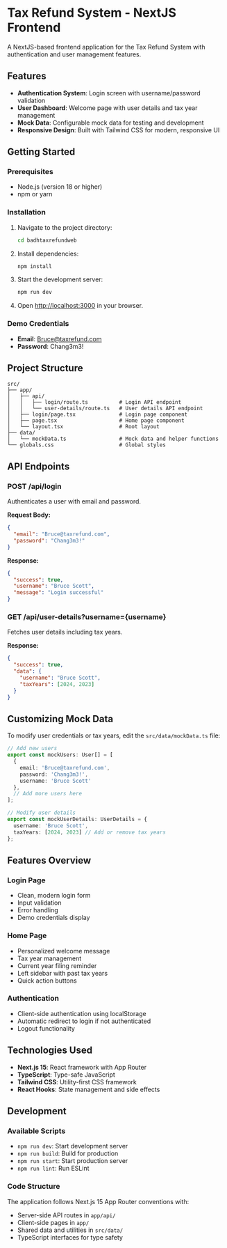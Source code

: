 # Tax Refund System - NextJS Frontend

A NextJS-based frontend application for the Tax Refund System with authentication and user management features.

## Features

- **Authentication System**: Login screen with username/password validation
- **User Dashboard**: Welcome page with user details and tax year management
- **Mock Data**: Configurable mock data for testing and development
- **Responsive Design**: Built with Tailwind CSS for modern, responsive UI

## Getting Started

### Prerequisites

- Node.js (version 18 or higher)
- npm or yarn

### Installation

1. Navigate to the project directory:
   ```bash
   cd badhtaxrefundweb
   ```

2. Install dependencies:
   ```bash
   npm install
   ```

3. Start the development server:
   ```bash
   npm run dev
   ```

4. Open [http://localhost:3000](http://localhost:3000) in your browser.

### Demo Credentials

- **Email**: Bruce@taxrefund.com
- **Password**: Chang3m3!

## Project Structure

```
src/
├── app/
│   ├── api/
│   │   ├── login/route.ts          # Login API endpoint
│   │   └── user-details/route.ts   # User details API endpoint
│   ├── login/page.tsx              # Login page component
│   ├── page.tsx                    # Home page component
│   └── layout.tsx                  # Root layout
├── data/
│   └── mockData.ts                 # Mock data and helper functions
└── globals.css                     # Global styles
```

## API Endpoints

### POST /api/login
Authenticates a user with email and password.

**Request Body:**
```json
{
  "email": "Bruce@taxrefund.com",
  "password": "Chang3m3!"
}
```

**Response:**
```json
{
  "success": true,
  "username": "Bruce Scott",
  "message": "Login successful"
}
```

### GET /api/user-details?username={username}
Fetches user details including tax years.

**Response:**
```json
{
  "success": true,
  "data": {
    "username": "Bruce Scott",
    "taxYears": [2024, 2023]
  }
}
```

## Customizing Mock Data

To modify user credentials or tax years, edit the `src/data/mockData.ts` file:

```typescript
// Add new users
export const mockUsers: User[] = [
  {
    email: 'Bruce@taxrefund.com',
    password: 'Chang3m3!',
    username: 'Bruce Scott'
  },
  // Add more users here
];

// Modify user details
export const mockUserDetails: UserDetails = {
  username: 'Bruce Scott',
  taxYears: [2024, 2023] // Add or remove tax years
};
```

## Features Overview

### Login Page
- Clean, modern login form
- Input validation
- Error handling
- Demo credentials display

### Home Page
- Personalized welcome message
- Tax year management
- Current year filing reminder
- Left sidebar with past tax years
- Quick action buttons

### Authentication
- Client-side authentication using localStorage
- Automatic redirect to login if not authenticated
- Logout functionality

## Technologies Used

- **Next.js 15**: React framework with App Router
- **TypeScript**: Type-safe JavaScript
- **Tailwind CSS**: Utility-first CSS framework
- **React Hooks**: State management and side effects

## Development

### Available Scripts

- `npm run dev`: Start development server
- `npm run build`: Build for production
- `npm run start`: Start production server
- `npm run lint`: Run ESLint

### Code Structure

The application follows Next.js 15 App Router conventions with:
- Server-side API routes in `app/api/`
- Client-side pages in `app/`
- Shared data and utilities in `src/data/`
- TypeScript interfaces for type safety